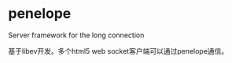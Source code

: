 penelope
========

Server framework for the long connection

基于libev开发。多个html5 web socket客户端可以通过penelope通信。
